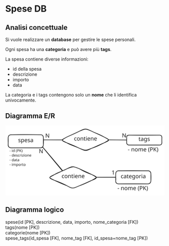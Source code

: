 # Spese DB

## Analisi concettuale

Si vuole realizzare un **database** per gestire le spese personali.

Ogni spesa ha una **categoria** e può avere più **tags**.

La spesa contiene diverse informazioni:
- id della spesa
- descrizione
- importo
- data

La categoria e i tags contengono solo un **nome** che li identifica univocamente.

## Diagramma E/R

<img src="erspese.svg">

## Diagramma logico
spese(id [PK], descrizione, data, importo, nome_categoria [FK])
<br>
tags(nome [PK])
<br>
categorie(nome [PK])
<br>
spese_tags(id_spesa [FK], nome_tag [FK], id_spesa+nome_tag [PK])